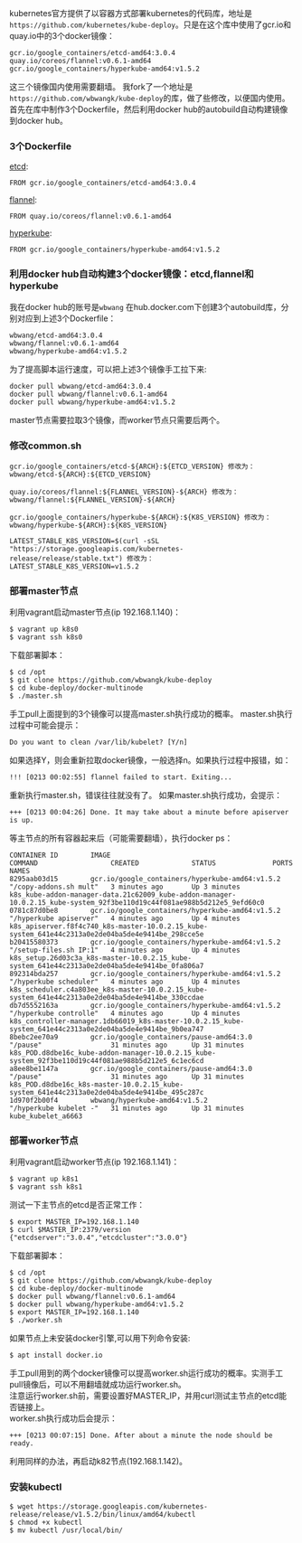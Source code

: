 kubernetes官方提供了以容器方式部署kubernetes的代码库，地址是```https://github.com/kubernetes/kube-deploy```。只是在这个库中使用了gcr.io和quay.io中的3个docker镜像：
```
gcr.io/google_containers/etcd-amd64:3.0.4
quay.io/coreos/flannel:v0.6.1-amd64
gcr.io/google_containers/hyperkube-amd64:v1.5.2
```
这三个镜像国内使用需要翻墙。
我fork了一个地址是```https://github.com/wbwangk/kube-deploy```的库，做了些修改，以便国内使用。首先在库中制作3个Dockerfile，然后利用docker hub的autobuild自动构建镜像到docker hub。
### 3个Dockerfile
[etcd](https://github.com/wbwangk/kube-deploy/blob/master/docker-multinode/hyperkube-amd64/Dockerfile):
```
FROM gcr.io/google_containers/etcd-amd64:3.0.4
```
[flannel](https://github.com/wbwangk/kube-deploy/blob/master/docker-multinode/flannel/Dockerfile):
```
FROM quay.io/coreos/flannel:v0.6.1-amd64
```
[hyperkube](https://github.com/wbwangk/kube-deploy/blob/master/docker-multinode/hyperkube-amd64/Dockerfile):
```
FROM gcr.io/google_containers/hyperkube-amd64:v1.5.2
```
### 利用docker hub自动构建3个docker镜像：etcd,flannel和hyperkube
我在docker hub的账号是```wbwang```
在hub.docker.com下创建3个autobuild库，分别对应到上述3个Dockerfile：
```
wbwang/etcd-amd64:3.0.4
wbwang/flannel:v0.6.1-amd64
wbwang/hyperkube-amd64:v1.5.2
```
为了提高脚本运行速度，可以把上述3个镜像手工拉下来:
```
docker pull wbwang/etcd-amd64:3.0.4
docker pull wbwang/flannel:v0.6.1-amd64
docker pull wbwang/hyperkube-amd64:v1.5.2
```
master节点需要拉取3个镜像，而worker节点只需要后两个。
### 修改common.sh
```
gcr.io/google_containers/etcd-${ARCH}:${ETCD_VERSION} 修改为：
wbwang/etcd-${ARCH}:${ETCD_VERSION} 
```
```
quay.io/coreos/flannel:${FLANNEL_VERSION}-${ARCH} 修改为：
wbwang/flannel:${FLANNEL_VERSION}-${ARCH}  
```
```
gcr.io/google_containers/hyperkube-${ARCH}:${K8S_VERSION} 修改为：
wbwang/hyperkube-${ARCH}:${K8S_VERSION}
```
```
LATEST_STABLE_K8S_VERSION=$(curl -sSL "https://storage.googleapis.com/kubernetes-release/release/stable.txt") 修改为：
LATEST_STABLE_K8S_VERSION=v1.5.2
```
### 部署master节点
利用vagrant启动master节点(ip 192.168.1.140)：
```
$ vagrant up k8s0
$ vagrant ssh k8s0
```
下载部署脚本：
```
$ cd /opt
$ git clone https://github.com/wbwangk/kube-deploy
$ cd kube-deploy/docker-multinode
$ ./master.sh
```
手工pull上面提到的3个镜像可以提高master.sh执行成功的概率。
master.sh执行过程中可能会提示：
```
Do you want to clean /var/lib/kubelet? [Y/n]
```
如果选择Y，则会重新拉取docker镜像，一般选择n。如果执行过程中报错，如：
```
!!! [0213 00:02:55] flannel failed to start. Exiting...
```
重新执行master.sh，错误往往就没有了。
如果master.sh执行成功，会提示：
```
+++ [0213 00:04:26] Done. It may take about a minute before apiserver is up.
```
等主节点的所有容器起来后（可能需要翻墙），执行docker ps：
```
CONTAINER ID        IMAGE                                             COMMAND                  CREATED             STATUS              PORTS               NAMES
8295aab03d15        gcr.io/google_containers/hyperkube-amd64:v1.5.2   "/copy-addons.sh mult"   3 minutes ago       Up 3 minutes                            k8s_kube-addon-manager-data.21c62009_kube-addon-manager-10.0.2.15_kube-system_92f3be110d19c44f081ae988b5d212e5_9efd60c0
0781c87d0be8        gcr.io/google_containers/hyperkube-amd64:v1.5.2   "/hyperkube apiserver"   4 minutes ago       Up 4 minutes                            k8s_apiserver.f8f4c740_k8s-master-10.0.2.15_kube-system_641e44c2313a0e2de04ba5de4e9414be_298cce5e
b20415580373        gcr.io/google_containers/hyperkube-amd64:v1.5.2   "/setup-files.sh IP:1"   4 minutes ago       Up 4 minutes                            k8s_setup.26d03c3a_k8s-master-10.0.2.15_kube-system_641e44c2313a0e2de04ba5de4e9414be_0fa806a7
892314bda257        gcr.io/google_containers/hyperkube-amd64:v1.5.2   "/hyperkube scheduler"   4 minutes ago       Up 4 minutes                            k8s_scheduler.c4a803ee_k8s-master-10.0.2.15_kube-system_641e44c2313a0e2de04ba5de4e9414be_330ccdae
db7d5552163a        gcr.io/google_containers/hyperkube-amd64:v1.5.2   "/hyperkube controlle"   4 minutes ago       Up 4 minutes                            k8s_controller-manager.1db66019_k8s-master-10.0.2.15_kube-system_641e44c2313a0e2de04ba5de4e9414be_9b0ea747
8bebc2ee70a9        gcr.io/google_containers/pause-amd64:3.0          "/pause"                 31 minutes ago      Up 31 minutes                           k8s_POD.d8dbe16c_kube-addon-manager-10.0.2.15_kube-system_92f3be110d19c44f081ae988b5d212e5_6c1ec6cd
a8ee8be1147a        gcr.io/google_containers/pause-amd64:3.0          "/pause"                 31 minutes ago      Up 31 minutes                           k8s_POD.d8dbe16c_k8s-master-10.0.2.15_kube-system_641e44c2313a0e2de04ba5de4e9414be_495c287c
1d970f2b00f4        wbwang/hyperkube-amd64:v1.5.2                     "/hyperkube kubelet -"   31 minutes ago      Up 31 minutes                           kube_kubelet_a6663
```
### 部署worker节点
利用vagrant启动worker节点(ip 192.168.1.141)：
```
$ vagrant up k8s1
$ vagrant ssh k8s1
```
测试一下主节点的etcd是否正常工作：
```
$ export MASTER_IP=192.168.1.140
$ curl $MASTER_IP:2379/version
{"etcdserver":"3.0.4","etcdcluster":"3.0.0"}
```
下载部署脚本：
```
$ cd /opt
$ git clone https://github.com/wbwangk/kube-deploy
$ cd kube-deploy/docker-multinode
$ docker pull wbwang/flannel:v0.6.1-amd64
$ docker pull wbwang/hyperkube-amd64:v1.5.2
$ export MASTER_IP=192.168.1.140
$ ./worker.sh
```
如果节点上未安装docker引擎,可以用下列命令安装:
```
$ apt install docker.io
```
手工pull用到的两个docker镜像可以提高worker.sh运行成功的概率。实测手工pull镜像后，可以不用翻墙就成功运行worker.sh。  
注意运行worker.sh前，需要设置好MASTER_IP，并用curl测试主节点的etcd能否链接上。  
worker.sh执行成功后会提示：
```
+++ [0213 00:07:15] Done. After about a minute the node should be ready.
```
利用同样的办法，再启动k82节点(192.168.1.142)。
### 安装kubectl
```
$ wget https://storage.googleapis.com/kubernetes-release/release/v1.5.2/bin/linux/amd64/kubectl
$ chmod +x kubectl
$ mv kubectl /usr/local/bin/
```